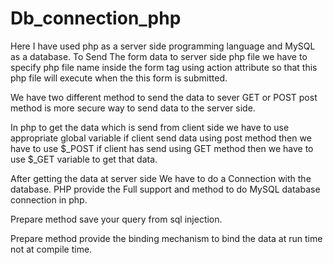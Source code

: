# Db_connection_php

Here I have used php as a server side programming language and MySQL as a database.
To Send The form data to server side php file we have to specify php file name inside the form tag using action attribute so that this php file will execute when the this form is submitted.

We have two different method to send the data to sever GET or POST post method is more secure way to send data to the server side.

In php to get the data which is send from client side we have to use appropriate global variable if client send data using post method then we have to use $_POST if client has send using GET method then we have to use $_GET variable to get that data.

After getting the data at server side We have to do a Connection with the database. PHP provide the Full support and method to do MySQL database connection in php.

Prepare method save your query from sql injection.

Prepare method provide the binding mechanism to bind the data at run time not at compile time.
